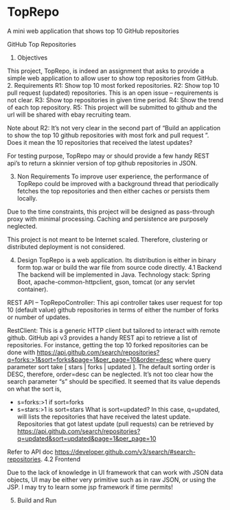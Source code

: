 # TopRepo
A mini web application that shows top 10 GitHub repositories

GitHub Top Repositories


1. Objectives

This project, TopRepo, is indeed an assignment that asks to provide a simple web application to allow user to show top repositories from GitHub.
2. Requirements
R1: Show top 10 most forked repositories.
R2: Show top 10 pull request (updated) repositories. This is an open issue – requirements is not clear.
R3: Show top repositories in given time period.
R4: Show the trend of each top repository.
R5: This project will be submitted to github and the url will be shared with ebay recruiting team.

Note about R2:
It’s not very clear in the second part of “Build an application to show the top 10 github repositories with most fork and pull request ”. Does it mean the 10 repositories that received the latest updates?

For testing purpose, TopRepo may or should provide a few handy REST api’s to return a skinnier version of top github repositories in JSON.

3. Non Requirements
To improve user experience, the performance of TopRepo could be improved with a background thread that periodically fetches the top repositories and then either caches or persists them locally.

Due to the time constraints, this project will be designed as pass-through proxy with minimal processing. Caching and persistence are purposely neglected.

This project is not meant to be Internet scaled. Therefore, clustering or distributed deployment is not considered.

4. Design
TopRepo is a web application. Its distribution is either in binary form top.war or build the war file from  source code directly.
4.1 Backend
The backend will be implemented in Java.
Technology stack: Spring Boot, apache-common-httpclient, gson, tomcat (or any servlet container).

REST API – TopRepoController:
This api controller takes user request for top 10 (default value) github repositories in terms of either the number of forks or number of updates.

RestClient:
This is a generic HTTP client but tailored to interact with remote github.
GitHub api v3 provides a handy REST api to retrieve a list of repositories. For instance, getting the top 10 forked repositories can be done with
https://api.github.com/search/repositories?q=forks:>1&sort=forks&page=1&per_page=10&order=desc
where query parameter sort take [ stars | forks | updated ]. The default sorting order is DESC, therefore, order=desc can be neglected.
It’s not too clear how the search parameter “s” should be specified. It seemed that its value depends on what the sort is, 
- s=forks:>1 if sort=forks
- s=stars:>1 is sort=stars
What is sort=updated? In this case, q=updated, will lists the repositories that have received the latest update.
Repositories that got latest update (pull requests) can be retrieved by
https://api.github.com/search/repositories?q=updated&sort=updated&page=1&per_page=10

Refer to API doc https://developer.github.com/v3/search/#search-repositories.
4.2 Frontend

Due to the lack of knowledge in UI framework that can work with JSON data objects, UI may be either very primitive such as in raw JSON, or using the JSP.
I may try to learn some jsp framework if time permits!

5. Build and Run

